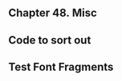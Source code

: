 <div xmlns="http://www.w3.org/1999/xhtml" role="" class="chapter"><div class="titlepage"><div><div><h2 class="title"><a name="chapter.misc"></a>Chapter 48. Misc</h2></div></div></div><div role="fragment" class="section"><div class="titlepage"><div><div><h2 class="title" style="clear: both"><a name="idm320123308416"></a>Code to sort out</h2></div></div></div></div><div role="fragment" class="section"><div class="titlepage"><div><div><h2 class="title" style="clear: both"><a name="idm320123307376"></a>Test Font Fragments</h2></div></div></div></div></div>